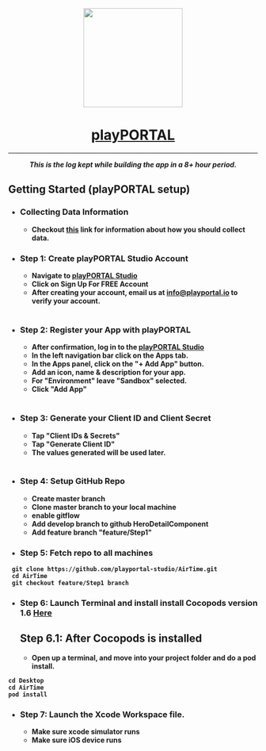 <div align="center">
<img src="https://gyazo.com/26a1dc0b6fa056fad0e1831b8640d2dc.png = 50x50" width="200">


# <b> [playPORTAL](https://www.playportal.io) 
<hr/>
<i>This is the log kept while building the app in a 8+ hour period.</i>
</div>

## Getting Started (playPORTAL setup)

* ### Collecting Data Information

    * Checkout [this](https://www.st.com/resource/en/datasheet/lis2dh.pdf) link for information about how you should collect data.

* ### <b>Step 1:</b> Create playPORTAL Studio Account

	* Navigate to [playPORTAL Studio](https://studio.playportal.io)
	* Click on <b>Sign Up For FREE Account</b>
	* After creating your account, email us at [info@playportal.io](mailto:info@playportal.io?subject=Developer%20Sandbox%20Access%20Request) to verify your account.
  </br>

* ### <b>Step 2:</b> Register your App with playPORTAL

	* After confirmation, log in to the [playPORTAL Studio](https://studio.playportal.io)
	* In the left navigation bar click on the <b>Apps</b> tab.
	* In the <b>Apps</b> panel, click on the "+ Add App" button.
	* Add an icon, <b>name</b> & description for your app.
	* For "Environment" leave "Sandbox" selected.
	* Click "Add App"
  </br>

* ### <b>Step 3:</b> Generate your Client ID and Client Secret

	* Tap "Client IDs & Secrets"
	* Tap "Generate Client ID"
	* The values generated will be used later.
  </br>





* ### <b>Step 4:</b> Setup GitHub Repo
    * Create master branch
    * Clone master branch to your local machine
    * enable gitflow
    * Add develop branch to github HeroDetailComponent
    * Add feature branch "feature/Step1"

* ### <b>Step 5:</b> Fetch repo to all machines
```
 git clone https://github.com/playportal-studio/AirTime.git
 cd AirTime
 git checkout feature/Step1 branch
```
* ### <b>Step 6:</b> Launch Terminal and install install Cocopods version 1.6 [Here](https://cocoapods.org/)
	## <b> Step 6.1: </b>After Cocopods is installed 
	* Open up a terminal, and move into your project folder and do a pod install.
```
cd Desktop
cd AirTime 
pod install
```
    
  
* ### <b>Step 7:</b> Launch the Xcode Workspace file.
    * Make sure xcode simulator runs
    * Make sure iOS device runs





